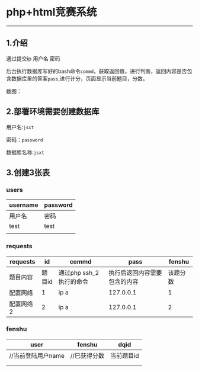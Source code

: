 # php+html竞赛系统

---

## 1.介绍

通过提交ip 用户名 密码

后台执行数据库写好的bash命令`commd`，获取返回值，进行判断，返回内容是否包含数据库里的答案`pass`,进行计分，页面显示当前题目，分数。

截图：



## 2.部署环境需要创建数据库

用户名:`jsxt`

密码：`password`

数据库名称:`jsxt`

## 3.创建3张表

### users

| username | password |
| -------- | -------- |
| 用户名   | 密码     |
| test     | test     |
|          |          |

### requests

| requests  | id     | commd                   | pass                         | fenshu   |
| --------- | ------ | ----------------------- | ---------------------------- | -------- |
| 题目内容  | 题目id | 通过php ssh_2执行的命令 | 执行后返回内容需要包含的内容 | 该题分数 |
| 配置网络  | 1      | ip a                    | 127.0.0.1                    | 1        |
| 配置网络2 | 2      | ip a                    | 127.0.0.1                    | 2        |

### fenshu

| user               | fenshu       | dqid       |
| ------------------ | ------------ | ---------- |
| //当前登陆用户name | //已获得分数 | 当前题目id |
|                    |              |            |
|                    |              |            |

